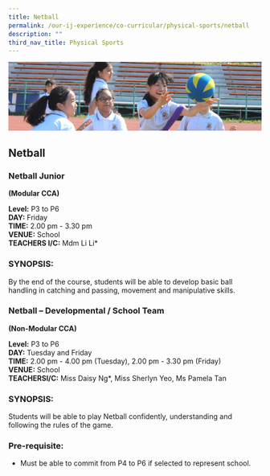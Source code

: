```yaml
---
title: Netball
permalink: /our-ij-experience/co-curricular/physical-sports/netball
description: ""
third_nav_title: Physical Sports
---
```

![](/images/subpage.jpg)

## Netball


### Netball Junior


**(Modular CCA)**

  

**Level:** P3 to P6<br>
**DAY:** Friday<br>
**TIME:** 2.00 pm - 3.30 pm<br>
**VENUE:** School<br>
**TEACHERS I/C:** Mdm Li Li\*

### SYNOPSIS:


By the end of the course, students will be able to develop basic ball handling in catching and passing, movement and manipulative skills.

### Netball – Developmental / School Team


**(Non-Modular CCA)**

  

**Level:** P3 to P6<br>
**DAY:** Tuesday and Friday<br>
**TIME:** 2.00 pm - 4.00 pm (Tuesday), 2.00 pm - 3.30 pm (Friday)<br>
**VENUE:** School<br>
**TEACHERSI/C:** Miss Daisy Ng\*, Miss Sherlyn Yeo, Ms Pamela Tan

### SYNOPSIS:


Students will be able to play Netball confidently, understanding and following the rules of the game.

### Pre-requisite:


*   Must be able to commit from P4 to P6 if selected to represent school.